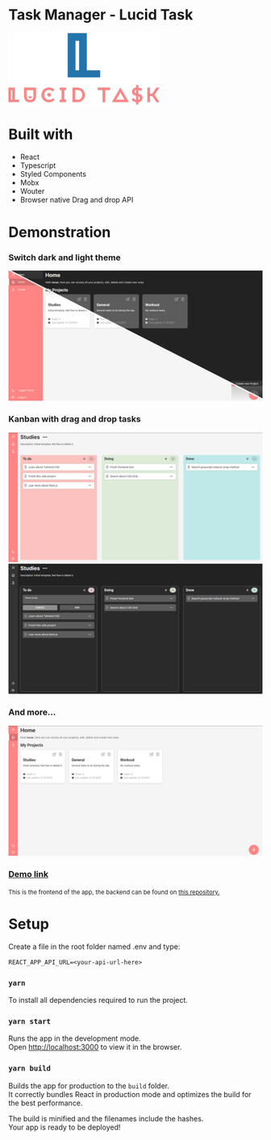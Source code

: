 # Task Manager - Lucid Task

<img alt="Home page themes" src="public/images/logo.png">

# Built with

- React
- Typescript
- Styled Components
- Mobx
- Wouter
- Browser native Drag and drop API

# Demonstration

### Switch dark and light theme

<img alt="Home page themes" src="public/readme/half-theme-home.png">

### Kanban with drag and drop tasks

<img alt="Home page themes" src="public/readme/tasks-light.png">

<img alt="Home page themes" src="public/readme/tasks-dark.png">

### And more...

<img alt="Home page themes" src="public/readme/home-light.png">

### <a target="__blank" href="https://lucas-santosp.github.io/task-manager/">Demo link</a>

<small>
This is the frontend of the app, the backend can be found on <a href="https://github.com/lucas-santosP/task-manager-backend">this repository.</a>
</small>

# Setup

Create a file in the root folder named .env and type:

```
REACT_APP_API_URL=<your-api-url-here>
```

### `yarn`

To install all dependencies required to run the project.

### `yarn start`

Runs the app in the development mode.\
Open [http://localhost:3000](http://localhost:3000) to view it in the browser.

### `yarn build`

Builds the app for production to the `build` folder.\
It correctly bundles React in production mode and optimizes the build for the best performance.

The build is minified and the filenames include the hashes.\
Your app is ready to be deployed!
